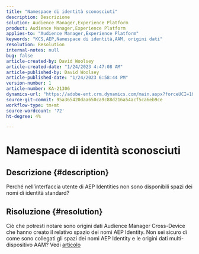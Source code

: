```yaml
---
title: "Namespace di identità sconosciuti"
description: Descrizione
solution: Audience Manager,Experience Platform
product: Audience Manager,Experience Platform
applies-to: "Audience Manager,Experience Platform"
keywords: "KCS,AEP,Namespace di identità,AAM, origini dati"
resolution: Resolution
internal-notes: null
bug: false
article-created-by: David Woolsey
article-created-date: "1/24/2023 4:47:08 AM"
article-published-by: David Woolsey
article-published-date: "1/24/2023 6:58:44 PM"
version-number: 1
article-number: KA-21306
dynamics-url: "https://adobe-ent.crm.dynamics.com/main.aspx?forceUCI=1&pagetype=entityrecord&etn=knowledgearticle&id=35f36523-a29b-ed11-aad1-6045bd006268"
source-git-commit: 95a365420daa650ca9c88d216a54acf5ca6eb9ce
workflow-type: tm+mt
source-wordcount: '72'
ht-degree: 4%

---
```


# Namespace di identità sconosciuti

## Descrizione {#description}

Perché nell’interfaccia utente di AEP Identities non sono disponibili spazi dei nomi di identità standard?

## Risoluzione {#resolution}


Ciò che potresti notare sono origini dati Audience Manager Cross-Device che hanno creato il relativo spazio dei nomi AEP Identity. Non sei sicuro di come sono collegati gli spazi dei nomi AEP Identity e le origini dati multi-dispositivo AAM? Vedi [articolo](https://experienceleague.adobe.com/docs/experience-cloud-kcs/kbarticles/KA-21305.html)
